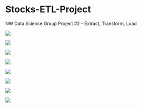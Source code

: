 # Stocks-ETL-Project
NW Data Science Group Project #2 - Extract, Transform, Load

<p>
    <img src="https://github.com/ppalani09/Stocks-ETL-Project/blob/main/images/Slide0.PNG"/>
    <br>
</p>

<p>
    <img src="https://github.com/ppalani09/Stocks-ETL-Project/blob/main/images/Slide1.PNG"/>
    <br>
</p>

<p>
    <img src="https://github.com/ppalani09/Stocks-ETL-Project/blob/main/images/Slide2.PNG"/>
    <br>
</p>

<p>
    <img src="https://github.com/ppalani09/Stocks-ETL-Project/blob/main/images/Slide3.PNG"/>
    <br>
</p>

<p>
    <img src="https://github.com/ppalani09/Stocks-ETL-Project/blob/main/images/Slide4.PNG"/>
    <br>
</p>

<p>
    <img src="https://github.com/ppalani09/Stocks-ETL-Project/blob/main/images/Slide5.PNG"/>
    <br>
</p>

<p>
    <img src="https://github.com/ppalani09/Stocks-ETL-Project/blob/main/images/Slide6.PNG"/>
    <br>
</p>

<p>
    <img src="https://github.com/ppalani09/Stocks-ETL-Project/blob/main/images/Slide7.PNG"/>
    <br>
</p>

